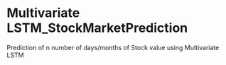 # Multivariate LSTM_StockMarketPrediction
Prediction of n number of days/months of Stock value using Multivariate LSTM
